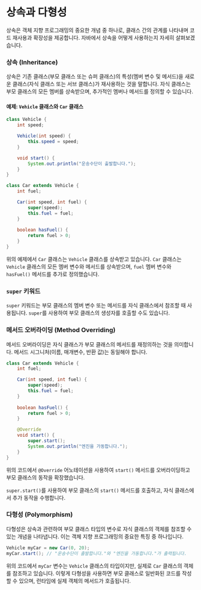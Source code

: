 # 상속과 다형성

상속은 객체 지향 프로그래밍의 중요한 개념 중 하나로, 클래스 간의 관계를 나타내며 코드 재사용과 확장성을 제공합니다. 자바에서 상속을 어떻게 사용하는지 자세히 살펴보겠습니다.

### 상속 (Inheritance)

상속은 기존 클래스(부모 클래스 또는 슈퍼 클래스)의 특성(멤버 변수 및 메서드)을 새로운 클래스(자식 클래스 또는 서브 클래스)가 재사용하는 것을 말합니다. 자식 클래스는 부모 클래스의 모든 멤버를 상속받으며, 추가적인 멤버나 메서드를 정의할 수 있습니다.

#### 예제: `Vehicle` 클래스와 `Car` 클래스

```java
class Vehicle {
    int speed;

    Vehicle(int speed) {
        this.speed = speed;
    }

    void start() {
        System.out.println("운송수단이 출발합니다.");
    }
}
```

```java
class Car extends Vehicle {
    int fuel;

    Car(int speed, int fuel) {
        super(speed);
        this.fuel = fuel;
    }
    
    boolean hasFuel() {
        return fuel > 0;
    }
}
```

위의 예제에서 `Car` 클래스는 `Vehicle` 클래스를 상속받고 있습니다. `Car` 클래스는 `Vehicle` 클래스의 모든 멤버 변수와 메서드를 상속받으며, `fuel` 멤버 변수와 `hasFuel()` 메서드를 추가로 정의했습니다.



### `super` 키워드

`super` 키워드는 부모 클래스의 멤버 변수 또는 메서드를 자식 클래스에서 참조할 때 사용됩니다. `super`를 사용하여 부모 클래스의 생성자를 호출할 수도 있습니다.



### 메서드 오버라이딩 (Method Overriding)

메서드 오버라이딩은 자식 클래스가 부모 클래스의 메서드를 재정의하는 것을 의미합니다. 메서드 시그니처(이름, 매개변수, 반환 값)는 동일해야 합니다.

```java
class Car extends Vehicle {
    int fuel;

    Car(int speed, int fuel) {
        super(speed);
        this.fuel = fuel;
    }
    
    boolean hasFuel() {
        return fuel > 0;
    }

    @Override
    void start() {
        super.start();
        System.out.println("엔진을 가동합니다.");
    }
}
```

위의 코드에서 `@Override` 어노테이션을 사용하여 `start()` 메서드를 오버라이딩하고 부모 클래스의 동작을 확장했습니다.

`super.start()`를 사용하여 부모 클래스의 `start()` 메서드를 호출하고, 자식 클래스에서 추가 동작을 수행합니다.



### 다형성 (Polymorphism)

다형성은 상속과 관련하여 부모 클래스 타입의 변수로 자식 클래스의 객체를 참조할 수 있는 개념을 나타냅니다. 이는 객체 지향 프로그래밍의 중요한 특징 중 하나입니다.

```java
Vehicle myCar = new Car(0, 20);
myCar.start(); // "운송수단이 출발합니다."와 "엔진을 가동합니다."가 출력됩니다.
```

위의 코드에서 `myCar` 변수는 `Vehicle` 클래스의 타입이지만, 실제로 `Car` 클래스의 객체를 참조하고 있습니다. 이렇게 다형성을 사용하면 부모 클래스로 일반화된 코드를 작성할 수 있으며, 런타임에 실제 객체의 메서드가 호출됩니다.





